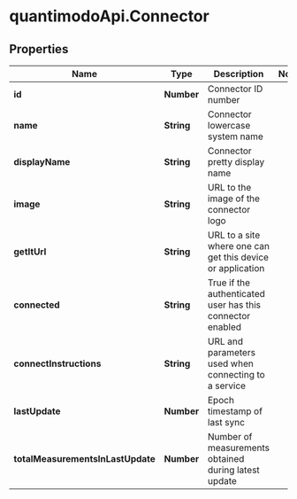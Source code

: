 # quantimodoApi.Connector

## Properties
Name | Type | Description | Notes
------------ | ------------- | ------------- | -------------
**id** | **Number** | Connector ID number | 
**name** | **String** | Connector lowercase system name | 
**displayName** | **String** | Connector pretty display name | 
**image** | **String** | URL to the image of the connector logo | 
**getItUrl** | **String** | URL to a site where one can get this device or application | 
**connected** | **String** | True if the authenticated user has this connector enabled | 
**connectInstructions** | **String** | URL and parameters used when connecting to a service | 
**lastUpdate** | **Number** | Epoch timestamp of last sync | 
**totalMeasurementsInLastUpdate** | **Number** | Number of measurements obtained during latest update | 


